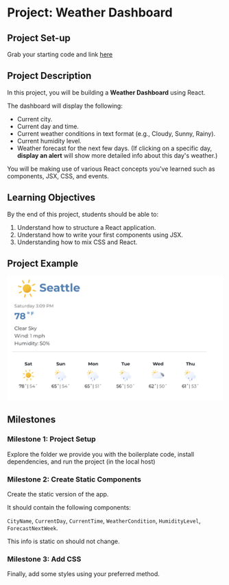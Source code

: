 # Project: Weather Dashboard

## Project Set-up

Grab your starting code and link [here](https://classroom.github.com/a/g-VhoJds)

## Project Description

In this project, you will be building a **Weather Dashboard** using React.

The dashboard will display the following:

- Current city.
- Current day and time.
- Current weather conditions in text format (e.g., Cloudy, Sunny, Rainy).
- Current humidity level.
- Weather forecast for the next few days. (If clicking on a specific day, **display an alert** will show more detailed info about this day's weather.)

You will be making use of various React concepts you've learned such as components, JSX, CSS, and events.

## Learning Objectives

By the end of this project, students should be able to:

1. Understand how to structure a React application.
2. Understand how to write your first components using JSX.
3. Understanding how to mix CSS and React.

## Project Example

![Screenshot 2023-06-08 at 14.48.28.png](./project/screenshot-2023-06-08-at-14.48.28.png)

## Milestones

### Milestone 1: Project Setup

Explore the folder we provide you with the boilerplate code, install dependencies, and run the project (in the local host)

### Milestone 2: Create Static Components

Create the static version of the app.

It should contain the following  components:

`CityName`, `CurrentDay`, `CurrentTime`, `WeatherCondition`, `HumidityLevel`, `ForecastNextWeek`. 

This info is static on should not change.

### Milestone 3: Add CSS

Finally, add some styles using your preferred method.
